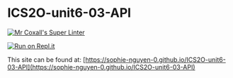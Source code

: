 # ICS2O-unit6-03-API

[![Mr Coxall's Super Linter](https://github.com/sophie-nguyen-0/ICS2O-unit6-03-API/workflows/Mr%20Coxall's%20Super%20Linter/badge.svg)](https://github.com/sophie-nguyen-0/ICS2O-unit6-03-API/actions/)

[![Run on Repl.it](https://repl.it/badge/github/sophie-nguyen-0/ICS2O-unit6-03-API)](https://repl.it/github/sophie-nguyen-0/ICS2O-unit6-03-API)

This site can be found at: [https://sophie-nguyen-0.github.io/ICS2O-unit6-03-API](https://sophie-nguyen-0.github.io/ICS2O-unit6-03-API)
